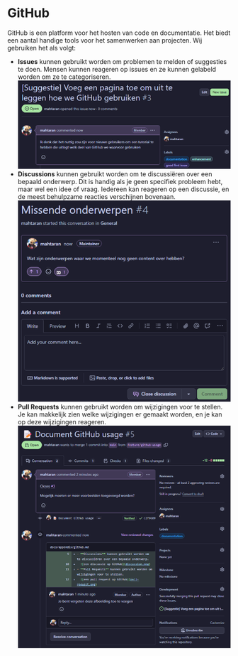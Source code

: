 # GitHub

GitHub is een platform voor het hosten van code en documentatie.
Het biedt een aantal handige tools voor het samenwerken aan projecten.
Wij gebruiken het als volgt:

- **Issues** kunnen gebruikt worden om problemen te melden of suggesties te doen.
  Mensen kunnen reageren op issues en ze kunnen gelabeld worden om ze te categoriseren.
  ![een suggestie die als issue op GitHub is geplaatst](issue.png)
- **Discussions** kunnen gebruikt worden om te discussiëren over een bepaald onderwerp.
  Dit is handig als je geen specifiek probleem hebt, maar wel een idee of vraag.
  Iedereen kan reageren op een discussie,
  en de meest behulpzame reacties verschijnen bovenaan.
  ![een discussie op GitHub](discussion.png)
- **Pull Requests** kunnen gebruikt worden om wijzigingen voor te stellen.
  Je kan makkelijk zien welke wijzigingen er gemaakt worden,
  en je kan op deze wijzigingen reageren.
  ![een pull request op GitHub](pull-request.png)
